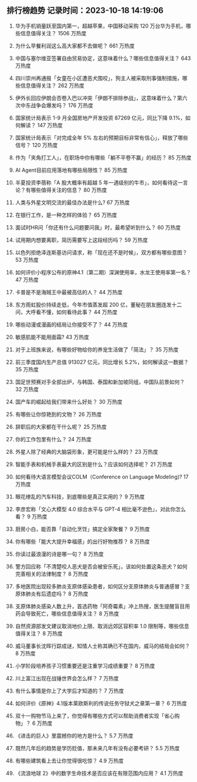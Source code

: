 
## 排行榜趋势 记录时间：2023-10-18 14:19:06
  
  1. 华为手机销量跃至国内第一，超越苹果，中国移动采购 120 万台华为手机，哪些信息值得关注？ 1506 万热度
    
  2. 为什么早餐利润这么高大家都不去做呢？ 661 万热度
    
  3. 中国与塞尔维亚签署自由贸易协定，这意味着什么？哪些信息值得关注？ 643 万热度
    
  4. 四川崇州再通报「女童在小区遭恶犬围咬」，狗主人被采取刑事强制措施，哪些信息值得关注？ 262 万热度
    
  5. 伊外长回应伊朗会否卷入巴以冲突「伊朗不排除参战」，这意味着什么？第六次中东战争会爆发吗？ 176 万热度
    
  6. 国家统计局表示 1-9 月全国房地产开发投资 87269 亿元，同比下降 9.1%，如何解读？ 147 万热度
    
  7. 国家统计局表示「对完成全年 5% 左右的预期目标非常有信心」，释放了哪些信号？ 120 万热度
    
  8. 作为「夹角打工人」，在职场中你有哪些「躺不平卷不赢」的经历？ 85 万热度
    
  9. AI Agent目前应用落地有哪些局限性？ 85 万热度
    
  10. 半夏投资李蓓称「A 股大概率有超越 5 年一遇级别的牛市」，如何看待这一言论？有哪些值得关注的信息？ 80 万热度
    
  11. 人类与外星文明交流的最佳办法是什么? 67 万热度
    
  12. 在银行工作，是一种怎样的体验？ 65 万热度
    
  13. 面试时HR问「你还有什么问题要问我」时，最希望听到什么？ 60 万热度
    
  14. 试用期内想要离职，简历需要写上这段经历吗？ 59 万热度
    
  15. 以色列拒绝泽连斯基访问请求，称「现在还不是时候」，双方都有哪些意图？ 53 万热度
    
  16. 如何评价小程序公布的原神4.1（第二期）深渊使用率，水龙王使用率第一名？ 47 万热度
    
  17. 卡普是不是海贼王中最被高估的人？ 44 万热度
    
  18. 东方雨虹股价持续走低，今年市值蒸发超 200 亿，董秘在朋友圈连发十二问，大呼看不懂，如何看待此事？ 44 万热度
    
  19. 哪些动漫或漫画的结局让你接受不了？ 44 万热度
    
  20. 敏感肌能不能用面霜? 43 万热度
    
  21. 对于上班族来说，有哪些好物给你的养宠生活做了「简法」？ 35 万热度
    
  22. 前三季度国内生产总值 913027 亿元，同比增长 5.2%，如何解读这一数据？ 35 万热度
    
  23. 国足世预赛对手全部出炉，与韩国、泰国和新加坡同组，中国队前景如何？ 32 万热度
    
  24. 国产车的崛起给我们带来什么好处？ 30 万热度
    
  25. 有哪些让你惊艳到的文物？ 26 万热度
    
  26. 辞职后的大家都在干什么呢？ 25 万热度
    
  27. 你的工作包里有什么？ 24 万热度
    
  28. 外星人除了经典的大脑袋形象，更可能是什么样的？ 23 万热度
    
  29. 智能手表和机械手表最大的区别是什么？应该如何选择呢？ 21 万热度
    
  30. 如何看待大语言模型会议COLM（Conference on Language Modeling)? 17 万热度
    
  31. 眼花缭乱的汽车科技，到底哪些是真正实用的？ 9 万热度
    
  32. 李彦宏称「文心大模型 4.0 综合水平与 GPT-4 相比毫不逊色」，对此你怎么看？ 9 万热度
    
  33. 厨房小白，能否靠「自动化烹饪」搞定全家聚餐？ 9 万热度
    
  34. 你有哪些「能大大提升幸福感」的出行好物推荐？ 8 万热度
    
  35. 你读过最浪漫的诗是哪一句？ 8 万热度
    
  36. 警方回应称「不清楚咬人恶犬是否会被安乐死」，该如何处置这条恶犬？如何完善相关的法律制度？ 8 万热度
    
  37. 多地医院出现较多肺炎支原体感染患者，如何区分支原体肺炎与普通感冒？支原体肺炎有后遗症吗？ 8 万热度
    
  38. 支原体肺炎感染人数上升，首选药物「阿奇霉素」冲上热搜，医生提醒盲目用药会导致死亡，哪些信息值得关注？ 8 万热度
    
  39. 自然资源部发文建议取消地价上限、取消远郊区容积率 1.0 限制等，哪些信息值得关注？ 8 万热度
    
  40. 威马董事长沈晖行踪成谜，知情人士称其确已不在国内，威马的结局会如何？ 8 万热度
    
  41. 小学阶段培养孩子习惯重要还是注重学习成绩重要？ 8 万热度
    
  42. 川上富江出现在战锤世界会怎么样？ 7 万热度
    
  43. 有什么事情是你上了大学后才知道的？ 7 万热度
    
  44. 如何评价《原神》4.1版本莱欧斯利的传说任务守狱犬之章第一章？ 6 万热度
    
  45. 双十一购物节马上来了，你觉得有哪些方式可以帮助消费者实现「省心购物」？ 6 万热度
    
  46. 《进击的巨人》里震撼你的地方是什么？ 5.7 万热度
    
  47. 既然几年后的趋势是学历贬值，那未来几年有没有必要考研？ 5.5 万热度
    
  48. 有哪些建筑看上去让你觉得很吃惊？ 4.9 万热度
    
  49. 《流浪地球 2》中的数字生命技术是否应该在有限范围内应用？ 4.1 万热度
    